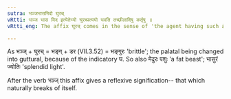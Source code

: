 ```yaml
---
sutra: भञ्जभासमिदो घुरच्
vRtti: भञ्ज भास मिद इत्येतेभ्यो घुरच्प्रत्ययो भवति तच्छीलादिषु कर्तृषु ॥
vRtti_eng: The affix घुरच् comes in the sense of 'the agent having such a habit &c.', after the verbs भञ्ज् 'to break', भास् 'to shine', and मिद 'to be fat'.

---
```

As भञ्ज् + घुरच् = भङ्ग् + डर (VII.3.52) = भङ्गुरः 'brittle'; the palatal being changed into guttural, because of the indicatory घ. So also मेदुरः पशुः 'a fat beast'; भासुरं ज्योतिः 'splendid light'.

After the verb भञ्ज् this affix gives a reflexive signification-- that which naturally breaks of itself.
